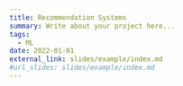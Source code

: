 ```yaml
---
title: Recommendation Systems
summary: Write about your project here...
tags:
  - ML
date: 2022-01-01
external_link: slides/example/index.md
#url_slides: slides/example/index.md
---
```

